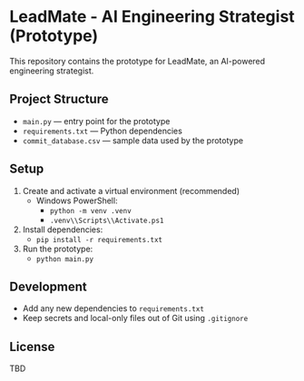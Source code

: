 # LeadMate - AI Engineering Strategist (Prototype)

This repository contains the prototype for LeadMate, an AI-powered engineering strategist.

## Project Structure

- `main.py` — entry point for the prototype
- `requirements.txt` — Python dependencies
- `commit_database.csv` — sample data used by the prototype

## Setup

1. Create and activate a virtual environment (recommended)
   - Windows PowerShell:
     - `python -m venv .venv`
     - `.venv\\Scripts\\Activate.ps1`
2. Install dependencies:
   - `pip install -r requirements.txt`
3. Run the prototype:
   - `python main.py`

## Development

- Add any new dependencies to `requirements.txt`
- Keep secrets and local-only files out of Git using `.gitignore`

## License

TBD

